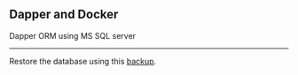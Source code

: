 ## Dapper and Docker

Dapper ORM using MS SQL server

---

Restore the database using this [backup](https://github.com/webmasterdevlin/docker-compose-database/blob/master/Microsoft_SQL_Server/demo/CustomerOrderViewer/CustomerOrderViewer.bak).
